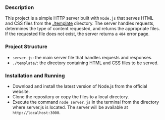 ### Description
This project is a simple HTTP server built with `Node.js` that serves HTML and CSS 
files from the [./template](./template) directory. The server handles requests, determines 
the type of content requested, and returns the appropriate files. If the requested 
file does not exist, the server returns a `404` error page.

### Project Structure
- `server.js`: the main server file that handles requests and responses.
- `./template/`: the directory containing HTML and CSS files to be served.

### Installation and Running
- Download and install the latest version of Node.js from the official website.
- Clone the repository or copy the files to a local directory.
- Execute the command `node server.js` in the terminal from the directory where server.js is located.
The server will be available at `http://localhost:3000`.
